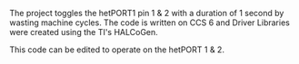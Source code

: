 The project toggles the hetPORT1 pin 1 & 2 with a duration of
1 second by wasting machine cycles. The code is written on CCS 6
and Driver Libraries were created using the TI's HALCoGen.

This code can be edited to operate on the hetPORT 1 & 2.
